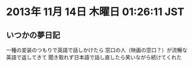 # 2013年 11月 14日 木曜日 01:26:11 JST

## いつかの夢日記

一種の変装のつもりで英語で話しかけたら
窓口の人（映画の窓口？）が流暢な英語で返してきて
聞き取れず日本語で話し直したら笑いながら続けてくれた
